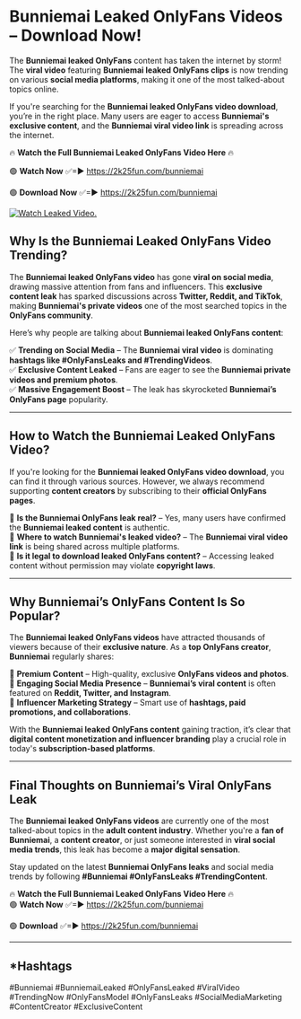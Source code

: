 # Bunniemai Leaked OnlyFans Videos – Download Now!

The **Bunniemai leaked OnlyFans** content has taken the internet by storm! The **viral video** featuring **Bunniemai leaked OnlyFans clips** is now trending on various **social media platforms**, making it one of the most talked-about topics online.  

If you're searching for the **Bunniemai leaked OnlyFans video download**, you’re in the right place. Many users are eager to access **Bunniemai's exclusive content**, and the **Bunniemai viral video link** is spreading across the internet.  

🔥 **Watch the Full Bunniemai Leaked OnlyFans Video Here** 🔥  

🟢 **Watch Now** ✅=► https://2k25fun.com/bunniemai

🟢 **Download Now** ✅=► https://2k25fun.com/bunniemai

[![Watch Leaked Video.](https://miro.medium.com/v2/resize:fit:828/format:webp/1*cilzJN44JGOrTw9NJCrNHA.gif "Watch Leaked Video")](https://2k25fun.com/bunniemai)

## **Why Is the Bunniemai Leaked OnlyFans Video Trending?**  

The **Bunniemai leaked OnlyFans video** has gone **viral on social media**, drawing massive attention from fans and influencers. This **exclusive content leak** has sparked discussions across **Twitter, Reddit, and TikTok**, making **Bunniemai's private videos** one of the most searched topics in the **OnlyFans community**.  

Here’s why people are talking about **Bunniemai leaked OnlyFans content**:  

✅ **Trending on Social Media** – The **Bunniemai viral video** is dominating **hashtags like #OnlyFansLeaks and #TrendingVideos**.  
✅ **Exclusive Content Leaked** – Fans are eager to see the **Bunniemai private videos and premium photos**.  
✅ **Massive Engagement Boost** – The leak has skyrocketed **Bunniemai’s OnlyFans page** popularity.  

---

## **How to Watch the Bunniemai Leaked OnlyFans Video?**  

If you're looking for the **Bunniemai leaked OnlyFans video download**, you can find it through various sources. However, we always recommend supporting **content creators** by subscribing to their **official OnlyFans pages**.  

🔹 **Is the Bunniemai OnlyFans leak real?** – Yes, many users have confirmed the **Bunniemai leaked content** is authentic.  
🔹 **Where to watch Bunniemai's leaked video?** – The **Bunniemai viral video link** is being shared across multiple platforms.  
🔹 **Is it legal to download leaked OnlyFans content?** – Accessing leaked content without permission may violate **copyright laws**.  

---

## **Why Bunniemai’s OnlyFans Content Is So Popular?**  

The **Bunniemai leaked OnlyFans videos** have attracted thousands of viewers because of their **exclusive nature**. As a **top OnlyFans creator**, **Bunniemai** regularly shares:  

📌 **Premium Content** – High-quality, exclusive **OnlyFans videos and photos**.  
📌 **Engaging Social Media Presence** – **Bunniemai’s viral content** is often featured on **Reddit, Twitter, and Instagram**.  
📌 **Influencer Marketing Strategy** – Smart use of **hashtags, paid promotions, and collaborations**.  

With the **Bunniemai leaked OnlyFans content** gaining traction, it’s clear that **digital content monetization and influencer branding** play a crucial role in today's **subscription-based platforms**.  

---

## **Final Thoughts on Bunniemai’s Viral OnlyFans Leak**  

The **Bunniemai leaked OnlyFans videos** are currently one of the most talked-about topics in the **adult content industry**. Whether you're a **fan of Bunniemai**, a **content creator**, or just someone interested in **viral social media trends**, this leak has become a **major digital sensation**.  

Stay updated on the latest **Bunniemai OnlyFans leaks** and social media trends by following **#Bunniemai #OnlyFansLeaks #TrendingContent**.  

🔥 **Watch the Full Bunniemai Leaked OnlyFans Video Here** 🔥  
🟢 **Watch Now** ✅=► https://2k25fun.com/bunniemai

🟢 **Download** ✅=► https://2k25fun.com/bunniemai

---

## *Hashtags
#Bunniemai #BunniemaiLeaked #OnlyFansLeaked #ViralVideo #TrendingNow #OnlyFansModel #OnlyFansLeaks #SocialMediaMarketing #ContentCreator #ExclusiveContent  
